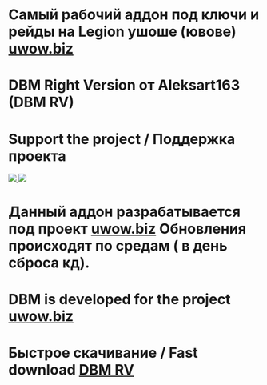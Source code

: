 # Самый рабочий аддон под ключи и рейды на Legion ушоше (ювове) [uwow.biz](https://uwow.biz)
# DBM Right Version от Aleksart163 (DBM RV)
# Support the project / Поддержка проекта
<a href="https://www.donationalerts.com/r/aleksart163"> <img src = "https://i.imgur.com/ykI6lqX.jpeg" /> </a>
<a href="https://www.qiwi.com/n/ALEKSART163"> <img src = "https://i.imgur.com/dvjMH7F.png" /> </a>
# Данный аддон разрабатывается под проект [uwow.biz](https://uwow.biz) Обновления происходят по средам ( в день сброса кд).
# DBM is developed for the project [uwow.biz](https://uwow.biz)
# Быстрое скачивание / Fast download [DBM RV](https://github.com/Aleksart163/DBM-for-Uwow/archive/refs/heads/main.zip)
